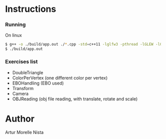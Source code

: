 # Instructions   

### Running   

On linux
```sh
$ g++ -o ./build/app.out ./*.cpp -std=c++11 -lglfw3 -pthread -lGLEW -lGLU -lGL -lrt -lXrandr -lXxf86vm -lXi -lXinerama -lX11 -ldl
$ ./build/app.out
```

### Exercises list
* DoubleTriangle
* ColorPerVertex (one different color per vertex)
* EBOHandling (EBO used)
* Transform
* Camera
* OBJReading (obj file reading, with translate, rotate and scale)

# Author   
Artur Morelle Nista
